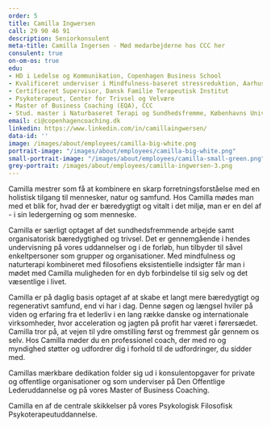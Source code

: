 ```yaml
---
order: 5
title: Camilla Ingwersen
call: 29 90 46 91
description: Seniorkonsulent
meta-title: Camilla Ingersen - Mød medarbejderne hos CCC her
consulent: true
on-om-os: true
edu:
- HD i Ledelse og Kommunikation, Copenhagen Business School
- Kvalificeret underviser i Mindfulness-baseret stressreduktion, Aarhus Universitet
- Certificeret Supervisor, Dansk Familie Terapeutisk Institut
- Psykoterapeut, Center for Trivsel og Velvære
- Master of Business Coaching (EQA), CCC
- Stud. master i Naturbaseret Terapi og Sundhedsfremme, Københavns Universitet
email: ci@copenhagencoaching.dk
linkedin: https://www.linkedin.com/in/camillaingwersen/
data-id: ''
image: /images/about/employees/camilla-big-white.png
portrait-image: "/images/about/employees/camilla-big-white.png"
small-portrait-image: "/images/about/employees/camilla-small-green.png"
grey-portrait: /images/about/employees/camilla-ingwersen-3.png
---
```

Camilla mestrer som få at kombinere en skarp forretningsforståelse med en holistisk tilgang til mennesker, natur og samfund. Hos Camilla mødes man med et blik for, hvad der er bæredygtigt og vitalt i det miljø, man er en del af - i sin ledergerning og som menneske.  

Camilla er særligt optaget af det sundhedsfremmende arbejde samt organisatorisk bæredygtighed og trivsel. Det er gennemgående i hendes undervisning på vores uddannelser og i de forløb, hun tilbyder til såvel enkeltpersoner som grupper og organisationer. Med mindfulness og naturterapi kombineret med filosofiens eksistentielle indsigter får man i mødet med Camilla muligheden for en dyb forbindelse til sig selv og det væsentlige i livet.  

Camilla er på daglig basis optaget af at skabe et langt mere bæredygtigt og regenerativt samfund, end vi har i dag. Denne søgen og længsel hviler på viden og erfaring fra et lederliv i en lang række danske og internationale virksomheder, hvor acceleration og jagten på profit har været i førersædet.  Camilla tror på, at vejen til ydre omstilling først og fremmest går gennem os selv. Hos Camilla møder du en professionel coach, der med ro og myndighed støtter og udfordrer dig i forhold til de udfordringer, du sidder med. 

Camillas mærkbare dedikation folder sig ud i konsulentopgaver for private og offentlige organisationer og som underviser på Den Offentlige Lederuddannelse og på vores Master of Business Coaching.  

Camilla en af de centrale skikkelser på vores Psykologisk Filosofisk Psykoterapeutuddannelse.
